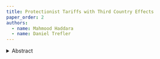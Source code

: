```yaml
---
title: Protectionist Tariffs with Third Country Effects
paper_order: 2
authors:
  - name: Mahmood Haddara
  - name: Daniel Trefler
---
```


<details>
  <summary>Abstract</summary>
  <p>[INSERT ABSTRACT]</p>
</details>